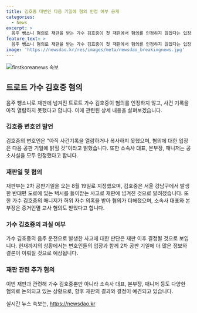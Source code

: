 ```yaml
---
title: 김호중 대변인 다음 기일에 혐의 인정 여부 공개
categories:
  - News
excerpt: >
  음주 뺑소니 혐의로 재판을 받는 가수 김호중이 첫 재판에서 혐의를 인정하지 않겠다는 입장을 밝혀 눈길을 끈다. 이에 팬들과 눈물로 맞이받은 그는 변호인의 주장대로 다음 공판에서 혐의를 밝힐 예정이다. 또한 소속사 대표 및 매니저, 본부장까지 공소사실을 인정해 파문을 키우며 사건의 관심을 끌고 있다. 8월 19일로 예정된 2차 공판에서 더 많은 사실이 밝혀질 전망이다.
feature_text: >
  음주 뺑소니 혐의로 재판을 받는 가수 김호중이 첫 재판에서 혐의를 인정하지 않겠다는 입장을 밝혀 눈길을 끈다. 이에 팬들과 눈물로 맞이받은 그는 변호인의 주장대로 다음 공판에서 혐의를 밝힐 예정이다. 또한 소속사 대표 및 매니저, 본부장까지 공소사실을 인정해 파문을 키우며 사건의 관심을 끌고 있다. 8월 19일로 예정된 2차 공판에서 더 많은 사실이 밝혀질 전망이다.
image: 'https://newsdao.kr/res/images/meta/newsdao_breakingnews.jpg'
---
```


<p><img src="https://newsdao.kr/res/images/meta/newsdao_breakingnews.jpg" alt="firstkoreanews 속보" /></p>

<h2 data-ke-size="size26">트로트 가수 김호중 혐의</h2>

<p data-ke-size="size16">음주 뺑소니로 재판에 넘겨진 트로트 가수 김호중이 혐의를 인정하지 않고, 사건 기록을 아직 열람하지 못했다고 합니다. 이에 관련된 상세 내용을 살펴보겠습니다.</p>

<h3>김호중 변호인 발언</h3>

<p data-ke-size="size16">김호중의 변호인은 "아직 사건기록을 열람하거나 복사하지 못했으며, 혐의에 대한 입장은 다음 공판 기일에 밝힐 것"이라고 밝혔습니다. 또한 소속사 대표, 본부장, 매니저는 공소사실을 모두 인정했다고 합니다.</p>

<h3>재판일 및 혐의</h3>

<p data-ke-size="size16">재판부는 2차 공판기일을 오는 8월 19일로 지정했으며, 김호중은 서울 강남구에서 발생한 반대편 도로에 있는 택시를 들이받는 사고로 재판에 넘겨진 것으로 알려졌습니다. 또한 가수 김호중의 매니저가 허위 자수 의혹을 받아 혐의가 더해졌으며, 소속사 대표와 본부장은 증거인멸 교사 혐의도 받았다고 합니다.</p>

<h3>가수 김호중의 과실 여부</h3>

<p data-ke-size="size16">가수 김호중의 음주 운전으로 발생한 사고에 대한 판단은 재판 이후 결정될 것으로 보입니다. 현재까지의 상황에서는 변호인들의 입장과 함께 2차 공판 기일에 더 많은 정보와 결론이 이뤄질 것으로 예상됩니다.</p>

<h3>재판 관련 추가 혐의</h3>

<p data-ke-size="size16">이번 재판과 관련해 가수 김호중뿐만 아니라 소속사 대표, 본부장, 매니저 등도 다양한 혐의로 논의되고 있는 상황으로, 향후 재판의 결과와 결정이 예견되고 있습니다.</p>
실시간 뉴스 속보는, <a href="https://newsdao.kr" rel="dofollow">https://newsdao.kr</a>


